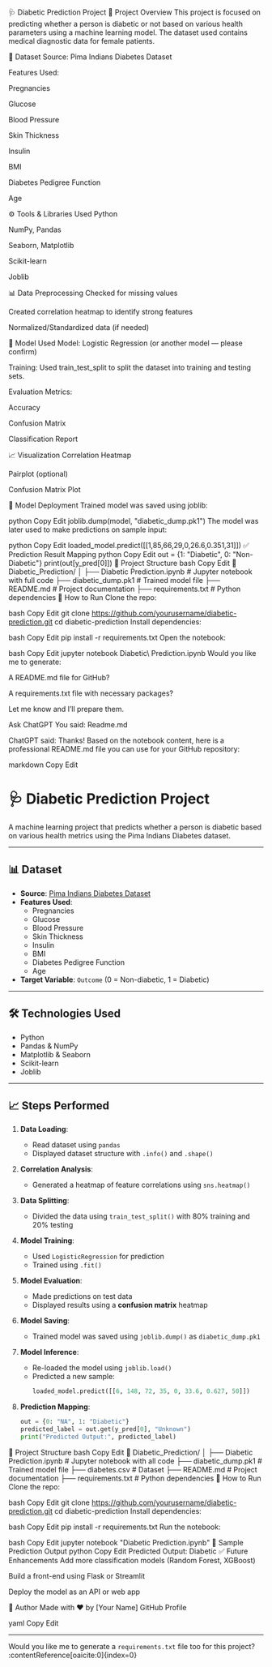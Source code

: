 🩺 Diabetic Prediction Project
📌 Project Overview
This project is focused on predicting whether a person is diabetic or not based on various health parameters using a machine learning model. The dataset used contains medical diagnostic data for female patients.

📁 Dataset
Source: Pima Indians Diabetes Dataset

Features Used:

Pregnancies

Glucose

Blood Pressure

Skin Thickness

Insulin

BMI

Diabetes Pedigree Function

Age

⚙️ Tools & Libraries Used
Python

NumPy, Pandas

Seaborn, Matplotlib

Scikit-learn

Joblib

📊 Data Preprocessing
Checked for missing values

Created correlation heatmap to identify strong features

Normalized/Standardized data (if needed)

🤖 Model Used
Model: Logistic Regression (or another model — please confirm)

Training: Used train_test_split to split the dataset into training and testing sets.

Evaluation Metrics:

Accuracy

Confusion Matrix

Classification Report

📈 Visualization
Correlation Heatmap

Pairplot (optional)

Confusion Matrix Plot

💾 Model Deployment
Trained model was saved using joblib:

python
Copy
Edit
joblib.dump(model, "diabetic_dump.pk1")
The model was later used to make predictions on sample input:

python
Copy
Edit
loaded_model.predict([[1,85,66,29,0,26.6,0.351,31]])
✅ Prediction Result Mapping
python
Copy
Edit
out = {1: "Diabetic", 0: "Non-Diabetic"}
print(out[y_pred[0]])
📂 Project Structure
bash
Copy
Edit
📁 Diabetic_Prediction/
│
├── Diabetic Prediction.ipynb        # Jupyter notebook with full code
├── diabetic_dump.pk1                # Trained model file
├── README.md                        # Project documentation
├── requirements.txt                 # Python dependencies
🚀 How to Run
Clone the repo:

bash
Copy
Edit
git clone https://github.com/yourusername/diabetic-prediction.git
cd diabetic-prediction
Install dependencies:

bash
Copy
Edit
pip install -r requirements.txt
Open the notebook:

bash
Copy
Edit
jupyter notebook Diabetic\ Prediction.ipynb
Would you like me to generate:

A README.md file for GitHub?

A requirements.txt file with necessary packages?

Let me know and I’ll prepare them.









Ask ChatGPT
You said:
Readme.md


ChatGPT said:
Thanks! Based on the notebook content, here is a professional README.md file you can use for your GitHub repository:

markdown
Copy
Edit
# 🩺 Diabetic Prediction Project

A machine learning project that predicts whether a person is diabetic based on various health metrics using the Pima Indians Diabetes dataset.

---

## 📊 Dataset

- **Source**: [Pima Indians Diabetes Dataset](https://www.kaggle.com/datasets/uciml/pima-indians-diabetes-database)
- **Features Used**:
  - Pregnancies
  - Glucose
  - Blood Pressure
  - Skin Thickness
  - Insulin
  - BMI
  - Diabetes Pedigree Function
  - Age
- **Target Variable**: `Outcome` (0 = Non-diabetic, 1 = Diabetic)

---

## 🛠️ Technologies Used

- Python
- Pandas & NumPy
- Matplotlib & Seaborn
- Scikit-learn
- Joblib

---

## 📈 Steps Performed

1. **Data Loading**:
   - Read dataset using `pandas`
   - Displayed dataset structure with `.info()` and `.shape()`

2. **Correlation Analysis**:
   - Generated a heatmap of feature correlations using `sns.heatmap()`

3. **Data Splitting**:
   - Divided the data using `train_test_split()` with 80% training and 20% testing

4. **Model Training**:
   - Used `LogisticRegression` for prediction
   - Trained using `.fit()`

5. **Model Evaluation**:
   - Made predictions on test data
   - Displayed results using a **confusion matrix** heatmap

6. **Model Saving**:
   - Trained model was saved using `joblib.dump()` as `diabetic_dump.pk1`

7. **Model Inference**:
   - Re-loaded the model using `joblib.load()`
   - Predicted a new sample:
     ```python
     loaded_model.predict([[6, 148, 72, 35, 0, 33.6, 0.627, 50]])
     ```

8. **Prediction Mapping**:
   ```python
   out = {0: "NA", 1: "Diabetic"}
   predicted_label = out.get(y_pred[0], "Unknown")
   print("Predicted Output:", predicted_label)
📂 Project Structure
bash
Copy
Edit
📁 Diabetic_Prediction/
│
├── Diabetic Prediction.ipynb      # Jupyter notebook with all code
├── diabetic_dump.pk1              # Trained model file
├── diabetes.csv                   # Dataset
├── README.md                      # Project documentation
├── requirements.txt               # Python dependencies
🚀 How to Run
Clone the repo:

bash
Copy
Edit
git clone https://github.com/yourusername/diabetic-prediction.git
cd diabetic-prediction
Install dependencies:

bash
Copy
Edit
pip install -r requirements.txt
Run the notebook:

bash
Copy
Edit
jupyter notebook "Diabetic Prediction.ipynb"
📌 Sample Prediction Output
python
Copy
Edit
Predicted Output: Diabetic
✅ Future Enhancements
Add more classification models (Random Forest, XGBoost)

Build a front-end using Flask or Streamlit

Deploy the model as an API or web app

🧠 Author
Made with ❤️ by [Your Name]
GitHub Profile

yaml
Copy
Edit

---

Would you like me to generate a `requirements.txt` file too for this project? ​:contentReference[oaicite:0]{index=0}​







